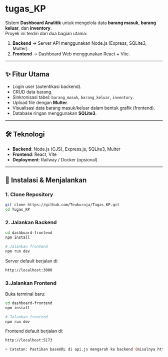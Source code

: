 # tugas_KP

Sistem **Dashboard Analitik** untuk mengelola data **barang masuk**, **barang keluar**, dan **inventory**.  
Proyek ini terdiri dari dua bagian utama:

1. **Backend** → Server API menggunakan Node.js (Express, SQLite3, Multer).  
2. **Frontend** → Dashboard Web menggunakan React + Vite.  

---

## ✨ Fitur Utama
- Login user (autentikasi backend).
- CRUD data barang.
- Sinkronisasi tabel: `barang_masuk`, `barang_keluar`, `inventory`.
- Upload file dengan **Multer**.
- Visualisasi data barang masuk/keluar dalam bentuk grafik (frontend).
- Database ringan menggunakan **SQLite3**.

---

## 🛠️ Teknologi
- **Backend**: Node.js (CJS), Express.js, SQLite3, Multer  
- **Frontend**: React, Vite  
- **Deployment**: Railway / Docker (opsional)

---

## 🚀 Instalasi & Menjalankan

### 1. Clone Repository
```bash
git clone https://github.com/Teukuraja/Tugas_KP.git
cd Tugas_KP

```

### 2. Jalankan Backend
```bash
cd dashboard-frontend
npm install

# Jalankan frontend
npm run dev
```

Server default berjalan di:

```bash
http://localhost:3000

```
### 3.Jalankan Frontend
Buka terminal baru:
```bash
cd dashboard-frontend
npm install

# Jalankan frontend
npm run dev
```
Frontend default berjalan di:
```bash
http://localhost:5173

> Catatan: Pastikan baseURL di api.js mengarah ke backend (misalnya http://localhost:3000).
```
